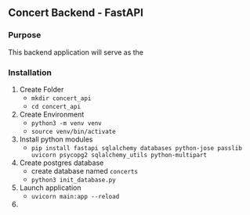 ## Concert Backend - FastAPI 

### Purpose

This backend application will serve as the 

### Installation

1. Create Folder
    - `mkdir concert_api`
    - `cd concert_api`
1. Create Environment
    - `python3 -m venv venv`
    - `source venv/bin/activate`
1. Install python modules
    - `pip install fastapi sqlalchemy databases python-jose passlib uvicorn psycopg2 sqlalchemy_utils python-multipart`
1. Create postgres database
    - create database named `concerts`
    - `python3 init_database.py`
1. Launch application
    - `uvicorn main:app --reload`
1. 